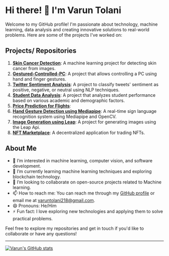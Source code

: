 # Hi there! 👋 I'm Varun Tolani

Welcome to my GitHub profile! I'm passionate about technology, machine learning, data analysis and creating innovative solutions to real-world problems. Here are some of the projects I've worked on:

## Projects/ Repositories
1. **[Skin Cancer Detection](https://github.com/Varuntolani2108/skin-cancer-detection)**: A machine learning project for detecting skin cancer from images.
2. **[Gestured-Controlled-PC](https://github.com/Varuntolani2108/Gestured-Controlled-PC)**: A project that allows controlling a PC using hand and finger gestures.
3. **[Twitter Sentiment Analysis](https://github.com/Varuntolani2108/Twitter-Sentiment-Analysis)**: A project to classify tweets' sentiment as positive, negative, or neutral using NLP techniques.
4. **[Student Data Analysis](https://github.com/Varuntolani2108/Student-Data-Analysis)**:  A project that analyzes student performance based on various academic and demographic factors.
5. **[Price Prediction for Flights](https://github.com/Varuntolani2108/Price-Prediction-for-Flights)**:
6. **[Hand Gesture Detection using Mediapipe](https://github.com/Varuntolani2108/Hand-Gesture-Detection-using-Mediapipe)**: A real-time sign language recognition system using Mediapipe and OpenCV.
7. **[Image Generation using Leap](https://github.com/Varuntolani2108/Image-Generation-using-Leap)**: A project for generating images using the Leap Api.
8. **[NFT Marketplace](https://github.com/21parthh/nft-marketplace)**: A decentralized application for trading NFTs.
  
## About Me
- 👀 I’m interested in machine learning, computer vision, and software development.
- 🌱 I’m currently learning machine learning techniques and exploring blockchain technology.
- 💞️ I’m looking to collaborate on open-source projects related to Machine learning.
- 📫 How to reach me: You can reach me through my [GitHub profile](https://github.com/Varuntolani2108) or email me at varuntolani218@gmail.com.
- 😄 Pronouns: He/Him
- ⚡ Fun fact: I love exploring new technologies and applying them to solve practical problems.

Feel free to explore my repositories and get in touch if you'd like to collaborate or have any questions!

---

[![Varun's GitHub stats](https://github-readme-stats.vercel.app/api?username=Varuntolani2108&show_icons=true&theme=radical)](https://github.com/Varuntolani2108)
